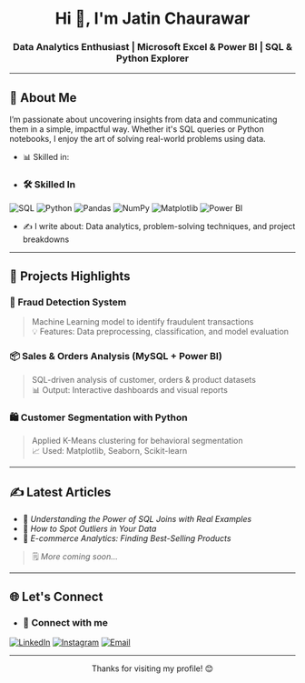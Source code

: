 <h1 align="center">Hi 👋, I'm Jatin Chaurawar</h1>
<h3 align="center">Data Analytics Enthusiast | Microsoft Excel & Power BI | SQL & Python Explorer</h3>

---

## 🧠 About Me

I’m passionate about uncovering insights from data and communicating them in a simple, impactful way. Whether it's SQL queries or Python notebooks, I enjoy the art of solving real-world problems using data.

  
- 📊 Skilled in:
- ### 🛠️ Skilled In

![SQL](https://img.shields.io/badge/SQL-4479A1?style=for-the-badge&logo=mysql&logoColor=white)
![Python](https://img.shields.io/badge/Python-3776AB?style=for-the-badge&logo=python&logoColor=white)
![Pandas](https://img.shields.io/badge/Pandas-150458?style=for-the-badge&logo=pandas&logoColor=white)
![NumPy](https://img.shields.io/badge/NumPy-013243?style=for-the-badge&logo=numpy&logoColor=white)
![Matplotlib](https://img.shields.io/badge/Matplotlib-ffffff?style=for-the-badge&logo=matplotlib&logoColor=black)
![Power BI](https://img.shields.io/badge/Power%20BI-F2C811?style=for-the-badge&logo=powerbi&logoColor=black)

- ✍️ I write about: Data analytics, problem-solving techniques, and project breakdowns  

---

## 🚀 Projects Highlights

### 🔐 Fraud Detection System
> Machine Learning model to identify fraudulent transactions  
> 💡 Features: Data preprocessing, classification, and model evaluation

### 📦 Sales & Orders Analysis (MySQL + Power BI)
> SQL-driven analysis of customer, orders & product datasets  
> 📊 Output: Interactive dashboards and visual reports  

### 🛍️ Customer Segmentation with Python
> Applied K-Means clustering for behavioral segmentation  
> 📈 Used: Matplotlib, Seaborn, Scikit-learn  

---

## ✍️ Latest Articles

- 📘 *Understanding the Power of SQL Joins with Real Examples*
- 📘 *How to Spot Outliers in Your Data*
- 📘 *E-commerce Analytics: Finding Best-Selling Products*

> 🗒️ *More coming soon...*

---

## 🌐 Let's Connect

- ### 📱 Connect with me
[![LinkedIn](https://img.shields.io/badge/LinkedIn-%230077B5.svg?&style=for-the-badge&logo=linkedin&logoColor=white)](https://www.linkedin.com/in/jatin-chaurawar-824547230)
[![Instagram](https://img.shields.io/badge/Instagram-%23E4405F.svg?&style=for-the-badge&logo=instagram&logoColor=white)](https://www.instagram.com/_.jatinchaurawar._)
[![Email](https://img.shields.io/badge/Email-D14836?style=for-the-badge&logo=gmail&logoColor=white)](mailto:jatin.chaurawar@gmail.com)

---

<p align="center">
  Thanks for visiting my profile! 😊  
</p>
